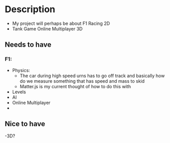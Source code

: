 # Description
- My project will perhaps be about F1 Racing 2D
- Tank Game Online Multiplayer 3D

## Needs to have
### F1:
- Physics:
    - The car during high speed urns has to go off track and basically how do we measure something that has speed and mass to skid
    - Matter.js is my current thought of how to do this with
- Levels
- AI
- Online Multiplayer
- 

## Nice to have
-3D?
